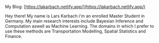 ###

My Blog: [https://lakarbach.netlify.app/](https://lakarbach.netlify.app/)

Hey there! My name is Lars Karbach i'm an enrolled Master Student in Germany. My main research interests include Bayesian Inference and Computation aswell as Machine Learning. The domains in which I prefer to use these methods are Transportation Modelling, Spatial Statistics and Finance.

<!--
**LarsKarbach/LarsKarbach** is a ✨ _special_ ✨ repository because its `README.md` (this file) appears on your GitHub profile.

Here are some ideas to get you started:

- 🔭 I’m currently working on ...
- 🌱 I’m currently learning ...
- 👯 I’m looking to collaborate on ...
- 🤔 I’m looking for help with ...
- 💬 Ask me about ...
- 📫 How to reach me: ...
- 😄 Pronouns: ...
- ⚡ Fun fact: ...
-->

